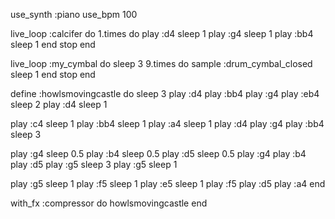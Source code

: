 use_synth :piano
use_bpm 100


live_loop :calcifer do
  1.times do
    play :d4
    sleep 1
    play :g4
    sleep 1
    play :bb4
    sleep 1
  end
  stop
end

live_loop :my_cymbal  do
  sleep 3
  9.times do
    sample :drum_cymbal_closed
    sleep 1
  end
  stop
end

define :howlsmovingcastle do
  sleep 3
  play :d4
  play :bb4
  play :g4
  play :eb4
  sleep 2
  play :d4
  sleep 1
  
  play :c4
  sleep 1
  play :bb4
  sleep 1
  play :a4
  sleep 1
  play :d4
  play :g4
  play :bb4
  sleep 3
  
  play :g4
  sleep 0.5
  play :b4
  sleep 0.5
  play :d5
  sleep 0.5
  play :g4
  play :b4
  play :d5
  play :g5
  sleep 3
  play :g5
  sleep 1
  
  play :g5
  sleep 1
  play :f5
  sleep 1
  play :e5
  sleep 1
  play :f5
  play :d5
  play :a4
end

with_fx :compressor do
  howlsmovingcastle
end
